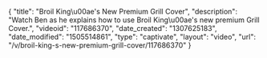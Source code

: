 {
    "title": "Broil King\u00ae's New Premium Grill Cover",
    "description": "Watch Ben as he explains how to use Broil King\u00ae's new premium Grill Cover.",
    "videoid": "117686370",
    "date_created": "1307625183",
    "date_modified": "1505514861",
    "type": "captivate",
    "layout": "video",
    "url": "\/v\/broil-king-s-new-premium-grill-cover\/117686370"
}